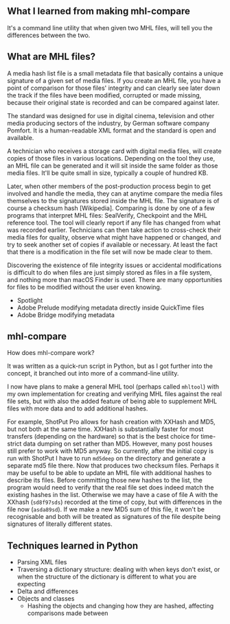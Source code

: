 ## What I learned from making mhl-compare

It's a command line utility that when given two MHL files, will tell you the differences between the two.

## What are MHL files?

A media hash list file is a small metadata file that basically contains a unique signature of a given set of media files. If you create an MHL file, you have a point of comparison for those files' integrity and can clearly see later down the track if the files have been modified, corrupted or made missing, because their original state is recorded and can be compared against later.

The standard was designed for use in digital cinema, television and other media producing sectors of the industry, by German software company Pomfort. It is a human-readable XML format and the standard is open and available.

A technician who receives a storage card with digital media files, will create copies of those files in various locations. Depending on the tool they use, an MHL file can be generated and it will sit inside the same folder as those media files. It'll be quite small in size, typically a couple of hundred KB.

Later, when other members of the post-production process begin to get involved and handle the media, they can at anytime compare the media files themselves to the signatures stored inside the MHL file. The signature is of course a checksum hash [Wikipedia]. Comparing is done by one of a few programs that interpret MHL files: SealVerify, Checkpoint and the MHL reference tool. The tool will clearly report if any file has changed from what was recorded earlier. Technicians can then take action to cross-check their media files for quality, observe what might have happened or changed, and try to seek another set of copies if available or necessary. At least the fact that there is a modification in the file set will now be made clear to them.

Discovering the existence of file integrity issues or accidental modifications is difficult to do when files are just simply stored as files in a file system, and nothing more than macOS Finder is used. There are many opportunities for files to be modified without the user even knowing.

- Spotlight
- Adobe Prelude modifying metadata directly inside QuickTime files
- Adobe Bridge modifying metadata

## mhl-compare

How does mhl-compare work?

It was written as a quick-run script in Python, but as I got further into the concept, it branched out into more of a command-line utility.

I now have plans to make a general MHL tool (perhaps called `mhltool`) with my own implementation for creating and verifying MHL files against the real file sets, but with also the added feature of being able to supplement MHL files with more data and to add additional hashes.

For example, ShotPut Pro allows for hash creation with XXHash and MD5, but not both at the same time. XXHash is substantially faster for most transfers (depending on the hardware) so that is the best choice for time-strict data dumping on set rather than MD5. However, many post houses still prefer to work with MD5 anyway. So currently, after the initial copy is run with ShotPut I have to run `md5deep` on the directory and generate a separate md5 file there. Now that produces two checksum files. Perhaps it may be useful to be able to update an MHL file with additional hashes to describe its files. Before committing those new hashes to the list, the program would need to verify that the real file set does indeed match the existing hashes in the list. Otherwise we may have a case of file A with the XXhash (`sd8f97sds`) recorded at the time of copy, but with differences in the file now (`asda89sd`). If we make a new MD5 sum of this file, it won't be recognisable and both will be treated as signatures of the file despite being signatures of literally different states.

## Techniques learned in Python

* Parsing XML files
* Traversing a dictionary structure: dealing with when keys don't exist, or when the structure of the dictionary is different to what you are expecting
* Delta and differences
* Objects and classes
  * Hashing the objects and changing how they are hashed, affecting comparisons made between
